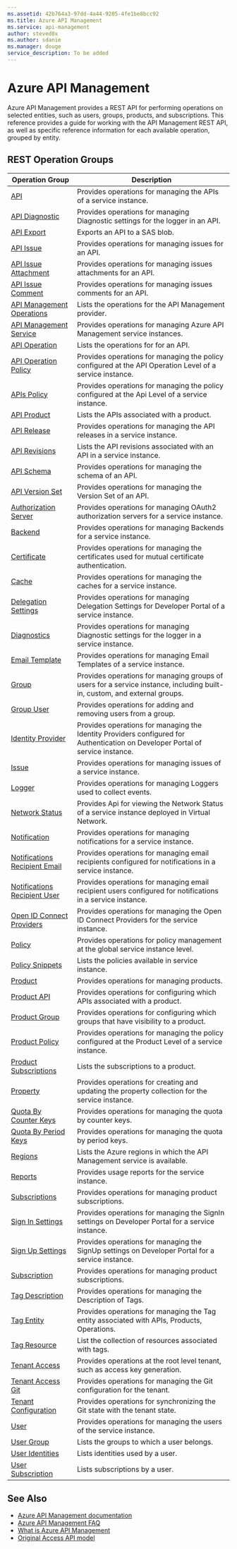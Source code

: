 ```yaml
---
ms.assetid: 42b764a3-97dd-4a44-9205-4fe1be8bcc92
ms.title: Azure API Management
ms.service: api-management
author: steved0x
ms.author: sdanie
ms.manager: douge
service_description: To be added
---
```



# Azure API Management

Azure API Management provides a REST API for performing operations on selected entities, such as users, groups, products, and subscriptions. This reference provides a guide for working with the API Management REST API, as well as specific reference information for each available operation, grouped by entity.

## REST Operation Groups

| Operation Group                                                                                     | Description                                                                                                                    |
|-----------------------------------------------------------------------------------------------------|--------------------------------------------------------------------------------------------------------------------------------|
| [API](xref:management.azure.com.apimanagement.apis)                                                  | Provides operations for managing the APIs of a service instance.                                                               |
| [API Diagnostic](xref:management.azure.com.apimanagement.apidiagnostic)                             | Provides operations for managing Diagnostic settings for the logger in an API.                                                 |
| [API Export](xref:management.azure.com.apimanagement.apiexport)                                     | Exports an API to a SAS blob.                                                                                                  |
| [API Issue](xref:management.azure.com.apimanagement.apiissue)                                       | Provides operations for managing issues for an API.                                                                            |
| [API Issue Attachment](xref:management.azure.com.apimanagement.apiissueattachment)                  | Provides operations for managing issues attachments for an API.                                                                |
| [API Issue Comment](xref:management.azure.com.apimanagement.apiissuecomment)                        | Provides operations for managing issues comments for an API.                                                                   |
| [API Management Operations](xref:management.azure.com.apimanagement.apimanagementoperations)        | Lists the operations for the API Management provider.                                                                          |
| [API Management Service](xref:management.azure.com.apimanagement.apimanagementservice)              | Provides operations for managing Azure API Management service instances.                                                       |
| [API Operation](xref:management.azure.com.apimanagement.apioperation)                               | Lists the operations for for an API.                                                                                           |
| [API Operation Policy](xref:management.azure.com.apimanagement.apioperationpolicy)                  | Provides operations for managing the policy configured at the API Operation Level of a service instance.                       |
| [APIs Policy](xref:management.azure.com.apimanagement.apipolicy)                                    | Provides operations for managing the policy configured at the Api Level of a service instance.                                 |
| [API Product](xref:management.azure.com.apimanagement.apiproduct)                                   | Lists the APIs associated with a product.                                                                                      |
| [API Release](xref:management.azure.com.apimanagement.apirelease)                                   | Provides operations for managing the API releases in a service instance.                                                       |
| [API Revisions](xref:management.azure.com.apimanagement.apirevisions)                               | Lists the API revisions associated with an API in a service instance.                                                          |
| [API Schema](xref:management.azure.com.apimanagement.apischema)                                     | Provides operations for managing the schema of an API.                                                                         |
| [API Version Set](xref:management.azure.com.apimanagement.apiversionset)                            | Provides operations for managing the Version Set of an API.                                                                    |
| [Authorization Server](xref:management.azure.com.apimanagement.authorizationserver)                 | Provides operations for managing OAuth2 authorization servers for a service instance.                                          |
| [Backend](xref:management.azure.com.apimanagement.backend)                                          | Provides operations for managing Backends for a service instance.                                                              |
| [Certificate](xref:management.azure.com.apimanagement.certificate)                                  | Provides operations for managing the certificates used for mutual certificate authentication.                                  |
| [Cache](xref:management.azure.com.apimanagement.cache)                                              | Provides operations for managing the caches for a service instance.                                                           |
| [Delegation Settings](xref:management.azure.com.apimanagement.delegationsettings)                   | Provides operations for managing Delegation Settings for Developer Portal of a service instance.                               |
| [Diagnostics](xref:management.azure.com.apimanagement.diagnostic)                                   | Provides operations for managing Diagnostic settings for the logger in a service instance.                                     |
| [Email Template](xref:management.azure.com.apimanagement.emailtemplate)                             | Provides operations for managing Email Templates of a service instance.                                                        |
| [Group](xref:management.azure.com.apimanagement.group)                                              | Provides operations for managing groups of users for a service instance, including built-in, custom, and external groups.      |
| [Group User](xref:management.azure.com.apimanagement.groupuser)                                     | Provides operations for adding and removing users from a group.                                                                |
| [Identity Provider](xref:management.azure.com.apimanagement.identityprovider)                       | Provides operations for managing the Identity Providers configured for Authentication on Developer Portal of service instance. |
| [Issue](xref:management.azure.com.apimanagement.issue)                                              | Provides operations for managing issues of a service instance.                                                                 |
| [Logger](xref:management.azure.com.apimanagement.logger)                                            | Provides operations for managing Loggers used to collect events.                                                               |
| [Network Status](xref:management.azure.com.apimanagement.networkstatus)                             | Provides Api for viewing the Network Status of a service instance deployed in Virtual Network.                                 |
| [Notification](xref:management.azure.com.apimanagement.notification)                                | Provides operations for managing notifications for a service instance.                                                         |
| [Notifications Recipient Email](xref:management.azure.com.apimanagement.notificationrecipientemail) | Provides operations for managing email recipients configured for notifications in a service instance.                          |
| [Notifications Recipient User](xref:management.azure.com.apimanagement.notificationrecipientuser)   | Provides operations for managing email recipient users configured for notifications in a service instance.                     |
| [Open ID Connect Providers](xref:management.azure.com.apimanagement.openidconnectprovider)          | Provides operations for managing the Open ID Connect Providers for the service instance.                                       |
| [Policy](xref:management.azure.com.apimanagement.policy)                                            | Provides operations for policy management at the global service instance level.                                                |
| [Policy Snippets](xref:management.azure.com.apimanagement.policysnippets)                           | Lists the policies available in service instance.                                                                              |
| [Product](xref:management.azure.com.apimanagement.product)                                          | Provides operations for managing products.                                                                                     |
| [Product API](xref:management.azure.com.apimanagement.productapi)                                   | Provides operations for configuring which APIs associated with a product.                                                      |
| [Product Group](xref:management.azure.com.apimanagement.productgroup)                               | Provides operations for configuring which groups that have visibility to a product.                                            |
| [Product Policy](xref:management.azure.com.apimanagement.productpolicy)                             | Provides operations for managing the policy configured at the Product Level of a service instance.                             |
| [Product Subscriptions](xref:management.azure.com.apimanagement.productsubscriptions)               | Lists the subscriptions to a product.                                                                                          |
| [Property](xref:management.azure.com.apimanagement.property)                                        | Provides operations for creating and updating the property collection for the service instance.                                |
| [Quota By Counter Keys](xref:management.azure.com.apimanagement.quotabycounterkeys)                 | Provides operations for managing the quota by counter keys.                                                                    |
| [Quota By Period Keys](xref:management.azure.com.apimanagement.quotabyperiodkeys)                   | Provides operations for managing the quota by period keys.                                                                     |
| [Regions](xref:management.azure.com.apimanagement.regions)                                          | Lists the Azure regions in which the API Management service is available.                                                      |
| [Reports](xref:management.azure.com.apimanagement.reports)                                          | Provides usage reports for the service instance.                                                                               |
| [Subscriptions](xref:management.azure.com.apimanagement.subscription)                               | Provides operations for managing product subscriptions.                                                                        |
| [Sign In Settings](xref:management.azure.com.apimanagement.signinsettings)                          | Provides operations for managing the SignIn settings on Developer Portal for a service instance.                               |
| [Sign Up Settings](xref:management.azure.com.apimanagement.signupsettings)                          | Provides operations for managing the SignUp settings on Developer Portal for a service instance.                               |
| [Subscription](xref:management.azure.com.apimanagement.subscription)                                | Provides operations for managing product subscriptions.                                                                        |
| [Tag Description](xref:management.azure.com.apimanagement.tagdescription)                           | Provides operations for managing the Description of Tags.                                                                      |
| [Tag Entity](xref:management.azure.com.apimanagement.tagentity)                                     | Provides operations for managing the Tag entity associated with APIs, Products, Operations.                                    |
| [Tag Resource](xref:management.azure.com.apimanagement.tagresource)                                 | List the collection of resources associated with tags.                                                                         |
| [Tenant Access](xref:management.azure.com.apimanagement.tenantaccess)                               | Provides operations at the root level tenant, such as access key generation.                                                   |
| [Tenant Access Git](xref:management.azure.com.apimanagement.tenantaccessgit)                        | Provides operations for managing the Git configuration for the tenant.                                                         |
| [Tenant Configuration](xref:management.azure.com.apimanagement.tenantconfiguration)                 | Provides operations for synchronizing the Git state with the tenant state.                                                     |
| [User](xref:management.azure.com.apimanagement.user)                                                | Provides operations for managing the users of the service instance.                                                            |
| [User Group](xref:management.azure.com.apimanagement.usergroup)                                     | Lists the groups to which a user belongs.                                                                                      |
| [User Identities](xref:management.azure.com.apimanagement.useridentities)                           | Lists identities used by a user.                                                                                               |
| [User Subscription](xref:management.azure.com.apimanagement.usersubscription)                       | Lists subscriptions by a user.                                                                                                 |

## See Also

- [Azure API Management documentation](https://azure.microsoft.com/documentation/services/api-management/)
- [Azure API Management FAQ](https://azure.microsoft.com/documentation/articles/api-management-faq/)
- [What is Azure API Management](https://azure.microsoft.com/documentation/articles/api-management-key-concepts/)
- [Original Access API model](../apimanagement/ApiManagementREST/API-Management-REST.md)

